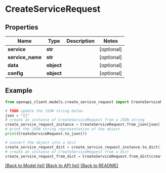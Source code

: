 # CreateServiceRequest


## Properties

Name | Type | Description | Notes
------------ | ------------- | ------------- | -------------
**service** | **str** |  | [optional] 
**service_name** | **str** |  | [optional] 
**data** | **object** |  | [optional] 
**config** | **object** |  | [optional] 

## Example

```python
from openapi_client.models.create_service_request import CreateServiceRequest

# TODO update the JSON string below
json = "{}"
# create an instance of CreateServiceRequest from a JSON string
create_service_request_instance = CreateServiceRequest.from_json(json)
# print the JSON string representation of the object
print(CreateServiceRequest.to_json())

# convert the object into a dict
create_service_request_dict = create_service_request_instance.to_dict()
# create an instance of CreateServiceRequest from a dict
create_service_request_from_dict = CreateServiceRequest.from_dict(create_service_request_dict)
```
[[Back to Model list]](../README.md#documentation-for-models) [[Back to API list]](../README.md#documentation-for-api-endpoints) [[Back to README]](../README.md)


